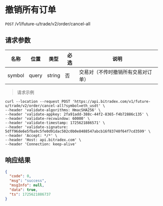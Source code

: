 # 撤销所有订单

`POST` /v1/future-u/trade/v2/order/cancel-all

## 请求参数

| 名称   | 位置  | 类型   | 必选 | 说明                               |
| ------ | ----- | ------ | ---- | ---------------------------------- |
| symbol | query | string | 否   | 交易对（不传时撤销所有交易对订单） |


> 请求示例

```shell
curl --location --request POST 'https://api.bitradex.com/v1/future-u/trade/v2/order/cancel-all?symbol=eth_usdt' \
--header 'validate-algorithms: HmacSHA256' \
--header 'validate-appkey: 2fa91add-388c-44f2-8365-f4b72886c135' \
--header 'validate-recvwindow: 60000' \
--header 'validate-timestamp: 1725621886571' \
--header 'validate-signature: 5dff96de6e5fba9c5fe0d91dac502c0b0e8488547abcb16f83740f64f7cd3599' \
--header 'Accept: */*' \
--header 'Host: api.bitradex.com' \
--header 'Connection: keep-alive'

```

## 响应结果

```json
{
  "code": 0,
  "msg": "success",
  "msgInfo": null,
  "data": true,
  "ts": 1725621886737
}
```


